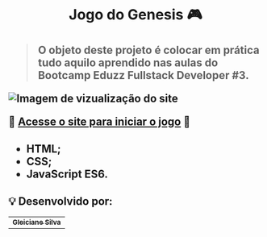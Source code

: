 <h1 align="center"> Jogo do Genesis 🎮 </h1>

<h2 💬 Informações sobre o projeto: </h2>

> O objeto deste projeto é colocar em prática tudo aquilo aprendido nas aulas do Bootcamp Eduzz Fullstack Developer #3.

<img src="./screenshots/banner.png" alt="Imagem de vizualização do site">

🚀 [Acesse o site para iniciar o jogo](https://allbertuu.github.io/game-genesis/) 🚀 

<h2 💻 Tecnologias desenvolvidas no projeto: 👨‍💻 </h2>

- HTML;
- CSS;
- JavaScript ES6.



## 💡 Desenvolvido por:

<table>
  <tr>
    <td align="center">
      <a href="https://www.github.com/allbertuu">
        <sub>
          <b>Gleiciane Silva</b>
        </sub>
      </a>
    </td>
  </tr>
</table>
